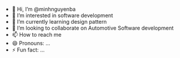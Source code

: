 - 👋 Hi, I’m @minhnguyenba
- 👀 I’m interested in software development
- 🌱 I’m currently learning design pattern
- 💞️ I’m looking to collaborate on Automotive Software development
- 📫 How to reach me
- 😄 Pronouns: ...
- ⚡ Fun fact: ...

<!---
minhnguyenba/minhnguyenba is a ✨ special ✨ repository because its `README.md` (this file) appears on your GitHub profile.
You can click the Preview link to take a look at your changes.
--->
